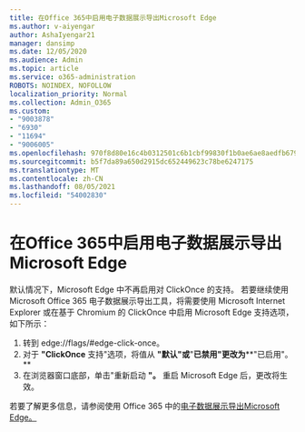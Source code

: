 ```yaml
---
title: 在Office 365中启用电子数据展示导出Microsoft Edge
ms.author: v-aiyengar
author: AshaIyengar21
manager: dansimp
ms.date: 12/05/2020
ms.audience: Admin
ms.topic: article
ms.service: o365-administration
ROBOTS: NOINDEX, NOFOLLOW
localization_priority: Normal
ms.collection: Admin_O365
ms.custom:
- "9003878"
- "6930"
- "11694"
- "9006005"
ms.openlocfilehash: 970f8d80e16c4b0312501c6b1cbf99830f1b0ae6ae8aedfb679ca2cbd9709112
ms.sourcegitcommit: b5f7da89a650d2915dc652449623c78be6247175
ms.translationtype: MT
ms.contentlocale: zh-CN
ms.lasthandoff: 08/05/2021
ms.locfileid: "54002830"
---
```

# <a name="enable-office-365-ediscovery-export-tool-in-microsoft-edge"></a>在Office 365中启用电子数据展示导出Microsoft Edge

默认情况下，Microsoft Edge 中不再启用对 ClickOnce 的支持。 若要继续使用 Microsoft Office 365 电子数据展示导出工具，将需要使用 Microsoft Internet Explorer 或在基于 Chromium 的 ClickOnce 中启用 Microsoft Edge 支持选项，如下所示：

1. 转到 edge://flags/#edge-click-once。
1. 对于 **"ClickOnce** 支持"选项，将值从 **"默认"或**"**已禁用"更改为****"已启用"。**
1. 在浏览器窗口底部，单击"重新启动 **"。** 重启 Microsoft Edge 后，更改将生效。

若要了解更多信息，请参阅使用 Office 365 中的[电子数据展示导出Microsoft Edge。](https://go.microsoft.com/fwlink/?linkid=2111611)
